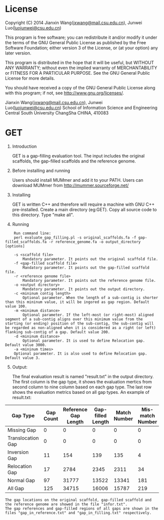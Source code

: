 License
=========

Copyright (C) 2014 Jianxin Wang(jxwang@mail.csu.edu.cn), Junwei Luo(luojunwei@csu.edu.cn)

This program is free software; you can redistribute it and/or
modify it under the terms of the GNU General Public License
as published by the Free Software Foundation; either version 3
of the License, or (at your option) any later version.

This program is distributed in the hope that it will be useful,
but WITHOUT ANY WARRANTY; without even the implied warranty of
MERCHANTABILITY or FITNESS FOR A PARTICULAR PURPOSE.  See the
GNU General Public License for more details.

You should have received a copy of the GNU General Public License
along with this program; if not, see <http://www.gnu.org/licenses/>.

Jianxin Wang(jxwang@mail.csu.edu.cn), Junwei Luo(luojunwei@csu.edu.cn)
School of Information Science and Engineering
Central South University
ChangSha
CHINA, 410083


GET
=================
1) Introduction

	GET is a gap-filling evaluation tool.
	The input includes the original scaffolds, the gap-filled scaffolds and the reference genome. 

2) Before installing and running

	Users should install MUMmer and add it to your PATH. 
	Users can download MUMmer from http://mummer.sourceforge.net/

3) Installing

	GET is written C++ and therefore will require a machine with GNU C++ pre-installed.
	Create a main directory (eg:GET). Copy all source code to this directory.
	Type "make all".

4) Running
```
	Run command line:
	perl evaluate_gap_filling.pl -s original_scaffolds.fa -f gap-filled_scaffolds.fa -r reference_genome.fa -o output_directory [options]

	-s <scaffold file>
		Mandatory parameter. It points out the original scaffold file.
	-f <gap-filled scaffold file>
		Mandatory parameter. It points out the gap-filled scaffold file.
	-r <reference genome file>
		Mandatory parameter. It points out the reference genome file.
	-o <output directory>
		Mandatory parameter. It points out the output directory.
	-c <mininum contig length>
		Optional parameter. When the length of a sub-contig is shorter than this mininum value, it will be ingored as gap region. Default value 100.
	-m <minimum distance>
		Optional parameter. If the left-most (or right-most) aligned segment of a sub-contig aligns over this minimum value from the starting (or ending) position of the sub-contig, the sub-contig will be regarded as non-aligned when it is considered as a right (or left) flanking sub-contig of a gap. Default value 200.
	-d <mininum distance>
		Optional parameter. It is used to define Relocation gap. Default value 3000.
	-a <mininum times>
	Optional parameter. It is also used to define Relocation gap. Default value 3.
```
5) Output:

	The final evaluation result is named "result.txt" in the output directory.
	The first column is the gap type, it shows the evaluation mertics from second column to nine column based on each gap type.
	The last row shows the evaluation metrics based on all gap types.
	An example of result.txt:

Gap Type  | Gap Count  | Reference Gap Length  | Gap-filled Length  | Match Number  | Mis-match Number  | Precision  | Recall  | F1-score
--------- | --------  | --------  | --------  | --------  | --------  | --------  | --------  | --------
Missing Gap  | 0  | 0  | 0  | 0  | 0  | -  | -  | -
Translocation Gap  | 0  | 0  | 0  | 0  | 0  | -  | -  | -
Inversion Gap  | 11  | 154  | 139  | 135  | 4  | 0.971  | 0.877  | 0.922
Relocation Gap  | 17  | 2784  | 2345  | 2311  | 34  | 0.986  | 0.830  | 0.901
Normal Gap  | 97  | 31777  | 13522  | 13341  | 181  | 0.987  | 0.420  | 0.589
All Gap  | 125  | 34715  | 16006  | 15787  | 219  | 0.986  | 0.455  | 0.623


	The gap locations on the original scaffold, gap-filled scaffold and the reference genome are showed in the file "infor.txt".  
	The gap references and gap-filled regions of all gaps are shown in the files "gap_in_reference.txt" and "gap_in_filling.txt" respectively.